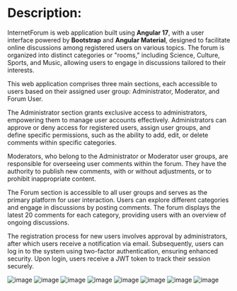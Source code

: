 <h1>Description:</h1>
InternetForum is web application built using <b>Angular 17</b>, with a user interface powered by <b>Bootstrap</b> and <b>Angular Material</b>, designed to facilitate online discussions among registered users on various topics. The forum is organized into distinct categories or "rooms," including Science, Culture, Sports, and Music, allowing users to engage in discussions tailored to their interests.

This web application comprises three main sections, each accessible to users based on their assigned user group: Administrator, Moderator, and Forum User.

The Administrator section grants exclusive access to administrators, empowering them to manage user accounts effectively. Administrators can approve or deny access for registered users, assign user groups, and define specific permissions, such as the ability to add, edit, or delete comments within specific categories.

Moderators, who belong to the Administrator or Moderator user groups, are responsible for overseeing user comments within the forum. They have the authority to publish new comments, with or without adjustments, or to prohibit inappropriate content.

The Forum section is accessible to all user groups and serves as the primary platform for user interaction. Users can explore different categories and engage in discussions by posting comments. The forum displays the latest 20 comments for each category, providing users with an overview of ongoing discussions.

The registration process for new users involves approval by administrators, after which users receive a notification via email. Subsequently, users can log in to the system using two-factor authentication, ensuring enhanced security. Upon login, users receive a JWT token to track their session securely.

![image](https://github.com/Nemanja1105/SigurnostFrontend/assets/93669392/45ba4329-d565-46d8-b486-4ee1ffbe7bba)
![image](https://github.com/Nemanja1105/SigurnostFrontend/assets/93669392/e89fb579-bdc6-4d24-ae7f-23d4ce541119)
![image](https://github.com/Nemanja1105/SigurnostFrontend/assets/93669392/486e1404-2dc5-4c8b-9290-ece9e730ed4b)
![image](https://github.com/Nemanja1105/SigurnostFrontend/assets/93669392/72a787cd-8893-41f3-829d-1da9e08de64a)
![image](https://github.com/Nemanja1105/SigurnostFrontend/assets/93669392/6dea3f84-88d8-40b3-a7e5-fb56a60c6065)
![image](https://github.com/Nemanja1105/SigurnostFrontend/assets/93669392/1beebca7-2744-44fa-aaef-6e4383c63454)
![image](https://github.com/Nemanja1105/SigurnostFrontend/assets/93669392/0b9b7280-fd6a-46c5-b958-c7dec87fa556)
![image](https://github.com/Nemanja1105/SigurnostFrontend/assets/93669392/63c3d9c3-8c36-4fef-acf6-52ac8a96dc44)







